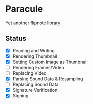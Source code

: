 # Paracule

Yet another flipnote library

## Status
- [x] Reading and Writing
- [x] Rendering Thumbnail
- [x] Setting Custom Image as Thumbnail 
- [ ] Rendering Frames/Video
- [ ] Replacing Video
- [x] Parsing Sound Data & Resampling
- [ ] Replacing Sound Data 
- [x] Signature Verification
- [x] Signing